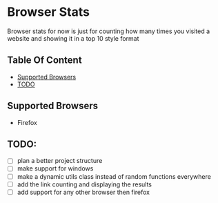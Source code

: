 # Browser Stats
Browser stats for now is just for counting how many times you visited a website and showing it in a top 10 style format

## Table Of Content

- [Supported Browsers](#supported-browsers)
- [TODO](#todo)

## Supported Browsers
- Firefox

## TODO:
- [ ] plan a better project structure
- [ ] make support for windows
- [ ] make a dynamic utils class instead of random functions everywhere
- [ ] add the link counting and displaying the results
- [ ] add support for any other browser then firefox